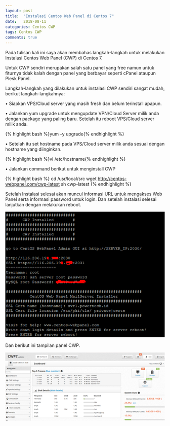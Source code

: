 ```yaml
---
layout: post
title:  "Instalasi Centos Web Panel di Centos 7"
date:   2018-08-11
categories: Centos CWP
tags: Centos CWP
comments: true
---
```


Pada tulisan kali ini saya akan membahas langkah-langkah untuk melakukan Instalasi Centos Web Panel (CWP) di Centos 7.

Untuk CWP sendiri merupakan salah satu panel yang free namun untuk fiturnya tidak kalah dengan panel yang berbayar seperti cPanel ataupun Plesk Panel.

Langkah-langkah yang dilakukan untuk instalasi CWP sendiri sangat mudah, berikut langkah-langkahnya:

•	Siapkan VPS/Cloud server yang masih fresh dan belum terinstall apapun.

•	Jalankan yum upgrade untuk mengupdate VPN/Cloud Server milik anda dengan package yang paling baru. Setelah itu reboot VPS/Cloud server milik anda.

{% highlight bash %}yum –y upgrade{% endhighlight %}

•	Setelah itu set hostname pada VPS/Cloud server milik anda sesuai dengan hostname yang diinginkan.

{% highlight bash %}vi /etc/hostname{% endhighlight %}

•	Jalankan command berikut untuk menginstall CWP

{% highlight bash %}
cd /usr/local/src
wget http://centos-webpanel.com/cwp-latest
sh cwp-latest
{% endhighlight %}

Setelah Instalasi selesai akan muncul informasi URL untuk mengakses Web Panel serta informasi password untuk login. Dan setelah instalasi selesai lanjutkan dengan melakukan reboot.

![cwp Pic](../images/cwp.png)

Dan berikut ini tampilan panel CWP.

![panel Pic](../images/panel.png)
